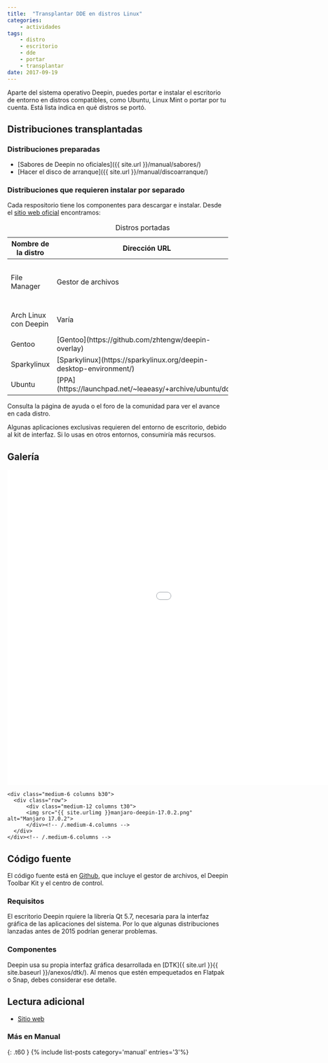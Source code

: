 ```yaml
---
title:  "Transplantar DDE en distros Linux"
categories:
    - actividades
tags:
    - distro
    - escritorio
    - dde
    - portar
    - transplantar
date: 2017-09-19
---
```


Aparte del sistema operativo Deepin, puedes portar e instalar el escritorio de entorno en distros compatibles, como Ubuntu, Linux Mint o portar por tu cuenta. Está lista indica en qué distros se portó.

## Distribuciones transplantadas
### Distribuciones preparadas
* [Sabores de Deepin no oficiales]({{ site.url }}/manual/sabores/)
* [Hacer el disco de arranque]({{ site.url }}/manual/discoarranque/)

### Distribuciones que requieren instalar por separado
Cada respositorio tiene los componentes para descargar e instalar. Desde el [sitio web oficial](https://www.deepin.org/es/dde/desktop-transplantation/) encontramos:

<table>
  <caption>Distros portadas</caption>
  <colgroup>
    <col span="1" style="width: 26%;">
    <col span="1" style="width: 26%;">
    <col span="1" style="width: 48%;">
  </colgroup>
  <thead>
    <tr>
      <th>Nombre de la distro</th>
      <th>Dirección URL</th>
      <th>Notas</th>
    </tr>
  </thead>
  <tbody>
    <tr>
      <td>File Manager</td>
      <td>Gestor de archivos</td>
      <td>De la encuesta de agosto de 2017</td>
    </tr>
    <tr>
      <td>Arch Linux con Deepin</td>
      <td>Varía</td>
      <td>Ver página Sabores</td>
    </tr>
    <tr>
      <td>Gentoo</td>
      <td>[Gentoo](https://github.com/zhtengw/deepin-overlay)</td>
      <td></td>
    </tr>
    <tr>
      <td>Sparkylinux</td>
      <td>[Sparkylinux](https://sparkylinux.org/deepin-desktop-environment/)</td>
      <td></td>
    </tr>
    <tr>
      <td>Ubuntu</td>
      <td>[PPA](https://launchpad.net/~leaeasy/+archive/ubuntu/dde)</td>
      <td></td>
    </tr>
  </tbody>
</table>

Consulta la página de ayuda o el foro de la comunidad para ver el avance en cada distro.

Algunas aplicaciones exclusivas requieren del entorno de escritorio, debido al kit de interfaz. Si lo usas en otros entornos, consumiría más recursos.

## Galería
<div class="row t60">
    <div class="medium-6 columns b30">
      <div class="flex-video">
            <iframe width="1280" height="720" src="//www.youtube.com/embed/GTdVUvjTJUg" frameborder="0" allowfullscreen></iframe>
      </div>
    </div><!-- /.medium-6.columns -->

    <div class="medium-6 columns b30">
      <div class="row">
          <div class="medium-12 columns t30">
          <img src="{{ site.urlimg }}manjaro-deepin-17.0.2.png" alt="Manjaro 17.0.2">
          </div><!-- /.medium-4.columns -->
      </div>
    </div><!-- /.medium-6.columns -->
</div><!-- /.row -->


## Código fuente
El código fuente está en [Github](https://github.com/linuxdeepin/dde-file-manager/tree/develop2.0), que incluye el gestor de archivos, el Deepin Toolbar Kit y el centro de control.

### Requisitos
El escritorio Deepin rquiere la librería Qt 5.7, necesaria para la interfaz gráfica de las aplicaciones del sistema. Por lo que algunas distribuciones lanzadas antes de 2015 podrían generar problemas.

### Componentes
Deepin usa su propia interfaz gráfica desarrollada en [DTK]{{ site.url }}{{ site.baseurl }}/anexos/dtk/). Al menos que estén empequetados en Flatpak o Snap, debes considerar ese detalle.

## Lectura adicional
* [Sitio web](https://www.deepin.org/en/developer-community/architectural-design/)

### Más en Manual
{: .t60 }
{% include list-posts category='manual' entries='3'%}
